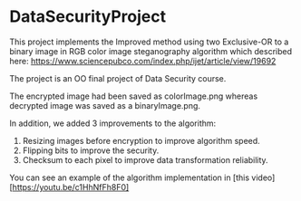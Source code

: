 # DataSecurityProject


This project implements the Improved method using two Exclusive-OR to a binary image in RGB color image steganography algorithm 
which described here: https://www.sciencepubco.com/index.php/ijet/article/view/19692

The project is an OO final project of Data Security course.

The encrypted image had been saved as colorImage.png whereas decrypted image was saved as a binaryImage.png.

In addition, we added 3 improvements to the algorithm:
1. Resizing images before encryption to improve algorithm speed.
2. Flipping bits to improve the security.
3. Checksum to each pixel to improve data transformation reliability.

You can see an example of the algorithm implementation in [this video][https://youtu.be/c1HhNfFh8F0]
